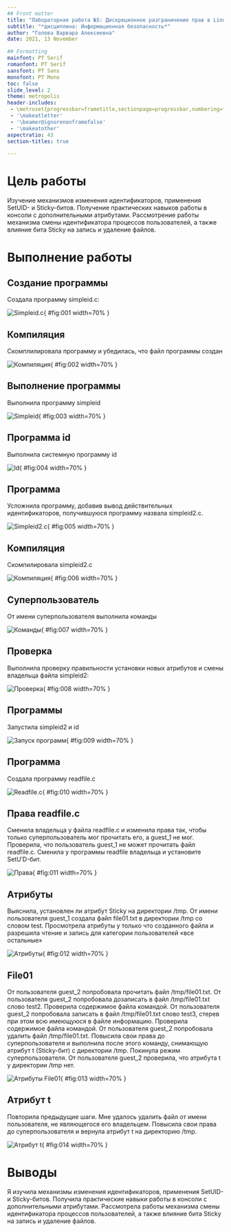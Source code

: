```yaml
---
## Front matter
title: "Лабораторная работа №5: Дискреционное разграничение прав в Linux. Исследование влияния дополнительных атрибутов"
subtitle: "*дисциплина: Информационная безопасность*"
author: "Голова Варвара Алексеевна"
date: 2021, 13 November

## Formatting
mainfont: PT Serif
romanfont: PT Serif
sansfont: PT Sans
monofont: PT Mono
toc: false
slide_level: 2
theme: metropolis
header-includes:
 - \metroset{progressbar=frametitle,sectionpage=progressbar,numbering=fraction}
 - '\makeatletter'
 - '\beamer@ignorenonframefalse'
 - '\makeatother'
aspectratio: 43
section-titles: true

---
```



# Цель работы

Изучение механизмов изменения идентификаторов, применения SetUID- и Sticky-битов. Получение практических навыков работы в консоли с дополнительными атрибутами. Рассмотрение работы механизма смены идентификатора процессов пользователей, а также влияние бита Sticky на запись и удаление файлов.


# Выполнение работы

## Создание программы

Создала программу simpleid.c:

![Simpleid.c](images/lab5_1.png){ #fig:001 width=70% }

## Компиляция

Скомплилировала программу и убедилась, что файл программы создан

![Компиляция](images/lab5_2.png){ #fig:002 width=70% }

## Выполнение программы

Выполнила программу simpleid

![Simpleid](images/lab5_3.png){ #fig:003 width=70% }

## Программа id

Выполнила системную программу id

![Id](images/lab5_4.png){ #fig:004 width=70% }

## Программа

Усложнила программу, добавив вывод действительных идентификаторов, получившуюся программу назвала simpleid2.c.

![Simpleid2.c](images/lab5_5.png){ #fig:005 width=70% }

## Компиляция

Скомпилировала simpleid2.c

![Компиляция](images/lab5_6.png){ #fig:006 width=70% }

## Суперпользователь

От имени суперпользователя выполнила команды

![Команды](images/lab5_7.png){ #fig:007 width=70% }

## Проверка

Выполнила проверку правильности установки новых атрибутов и смены владельца файла simpleid2:

![Проверка](images/lab5_8.png){ #fig:008 width=70% }

## Программы

Запустила simpleid2 и id

![Запуск программ](images/lab5_9.png){ #fig:009 width=70% }

## Программа

Создала программу readfile.c

![Readfile.c](images/lab5_10.png){ #fig:010 width=70% }

## Права readfile.c

Сменила владельца у файла readfile.c и изменила права так, чтобы только суперпользователь мог прочитать его, a guest_1 не мог. Проверила, что пользователь guest_1 не может прочитать файл readfile.c. Сменила у программы readfile владельца и установите SetU’D-бит.

![Права](images/lab5_11.png){ #fig:011 width=70% }

## Атрибуты

Выяснила, установлен ли атрибут Sticky на директории /tmp. От имени пользователя guest_1 создала файл file01.txt в директории /tmp со словом test. Просмотрела атрибуты у только что созданного файла и разрешила чтение и запись для категории пользователей «все остальные»

![Атрибуты](images/lab5_12.png){ #fig:012 width=70% }

## File01

От пользователя guest_2 попробовала прочитать файл /tmp/file01.txt. От пользователя guest_2 попробовала дозаписать в файл
/tmp/file01.txt слово test2. Проверила содержимое файла командой. От пользователя guest_2 попробовала записать в файл /tmp/file01.txt слово test3, стерев при этом всю имеющуюся в файле информацию. Проверила содержимое файла командой. От пользователя guest_2 попробовала удалить файл /tmp/file01.txt. Повысила свои права до суперпользователя и выполнила после этого команду, снимающую атрибут t (Sticky-бит) с директории /tmp. Покинула режим суперпользователя. От пользователя guest_2 проверила, что атрибута t у директории /tmp нет.

![Атрибуты File01](images/lab5_13.png){ #fig:013 width=70% }

## Атрибут t

Повторила предыдущие шаги. Мне удалось удалить файл от имени пользователя, не являющегося его владельцем. Повысила свои права до суперпользователя и вернула атрибут t на директорию /tmp.

![Атрибут t](images/lab5_14.png){ #fig:014 width=70% }

# Выводы

Я изучила механизмы изменения идентификаторов, применения SetUID- и Sticky-битов. Получила практические навыки работы в консоли с дополнительными атрибутами. Рассмотрела работы механизма смены идентификатора процессов пользователей, а также влияние бита Sticky на запись и удаление файлов.
